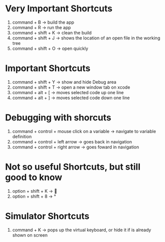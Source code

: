 # Very Important Shortcuts
1. command + B -> build the app
2. command + R -> run the app
3. command + shift + K -> clean the build
4. command + shift + J -> shows the location of an open file in the working tree
5. command + shift + O -> open quickly


# Important Shortcuts
1. command + shift + Y -> show and hide Debug area
2. command + shift + T -> open a new window tab on xcode
3. command + alt + \[ -> moves selected code up one line
4. command + alt + \] -> moves selected code down one line

# Debugging with shorcuts
1. command + control + mouse click on a variable -> navigate to variable definition
2. command + control + left arrow -> goes back in navigation
3. command + control + right arrow -> goes foward in navigation

# Not so useful Shortcuts, but still good to know
1. option + shift + K -> 
2. option + shift + 8 -> °

# Simulator Shortcuts
1. command + K -> pops up the virtual keyboard, or hide it if is already shown on screen

